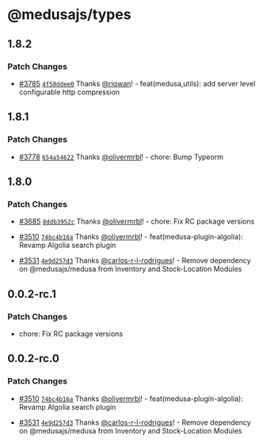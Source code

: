 # @medusajs/types

## 1.8.2

### Patch Changes

- [#3785](https://github.com/medusajs/medusa/pull/3785) [`4f58ddee0`](https://github.com/medusajs/medusa/commit/4f58ddee03509a4c46af160e5824cba80d4c950a) Thanks [@riqwan](https://github.com/riqwan)! - feat(medusa,utils): add server level configurable http compression

## 1.8.1

### Patch Changes

- [#3778](https://github.com/medusajs/medusa/pull/3778) [`654a54622`](https://github.com/medusajs/medusa/commit/654a54622303139e7180538bd686630ad9a46cfd) Thanks [@olivermrbl](https://github.com/olivermrbl)! - chore: Bump Typeorm

## 1.8.0

### Patch Changes

- [#3685](https://github.com/medusajs/medusa/pull/3685) [`8ddb3952c`](https://github.com/medusajs/medusa/commit/8ddb3952c045e6c05c8d0f6922f0d4ba30cf3bd4) Thanks [@olivermrbl](https://github.com/olivermrbl)! - chore: Fix RC package versions

- [#3510](https://github.com/medusajs/medusa/pull/3510) [`74bc4b16a`](https://github.com/medusajs/medusa/commit/74bc4b16a07f78668003ca930bf2a0d928897ceb) Thanks [@olivermrbl](https://github.com/olivermrbl)! - feat(medusa-plugin-algolia): Revamp Algolia search plugin

- [#3531](https://github.com/medusajs/medusa/pull/3531) [`4e9d257d3`](https://github.com/medusajs/medusa/commit/4e9d257d3bf76703ef5be8ca054cc9f0f7339def) Thanks [@carlos-r-l-rodrigues](https://github.com/carlos-r-l-rodrigues)! - Remove dependency on @medusajs/medusa from Inventory and Stock-Location Modules

## 0.0.2-rc.1

### Patch Changes

- chore: Fix RC package versions

## 0.0.2-rc.0

### Patch Changes

- [#3510](https://github.com/medusajs/medusa/pull/3510) [`74bc4b16a`](https://github.com/medusajs/medusa/commit/74bc4b16a07f78668003ca930bf2a0d928897ceb) Thanks [@olivermrbl](https://github.com/olivermrbl)! - feat(medusa-plugin-algolia): Revamp Algolia search plugin

- [#3531](https://github.com/medusajs/medusa/pull/3531) [`4e9d257d3`](https://github.com/medusajs/medusa/commit/4e9d257d3bf76703ef5be8ca054cc9f0f7339def) Thanks [@carlos-r-l-rodrigues](https://github.com/carlos-r-l-rodrigues)! - Remove dependency on @medusajs/medusa from Inventory and Stock-Location Modules
